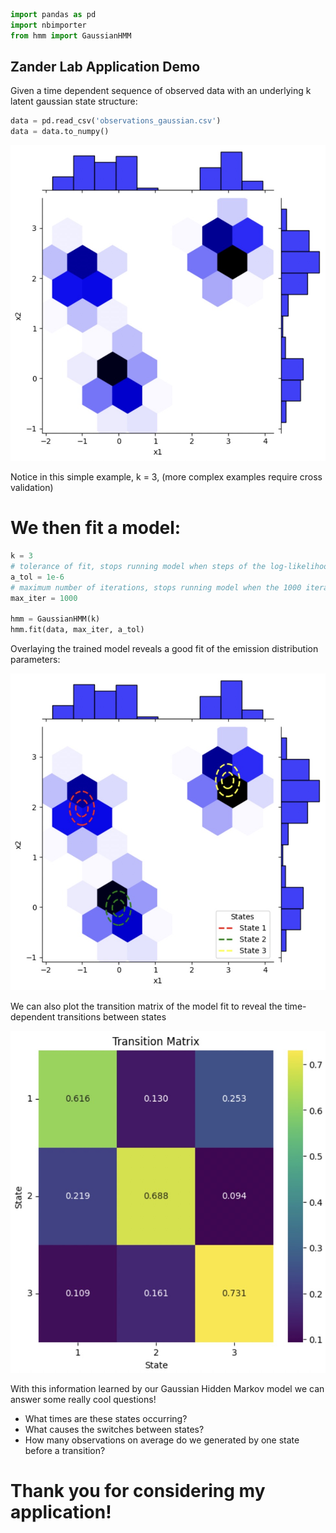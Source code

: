 

```python
import pandas as pd
import nbimporter
from hmm import GaussianHMM
```

## Zander Lab Application Demo

Given a time dependent sequence of observed data with an underlying k latent gaussian state structure:

```python
data = pd.read_csv('observations_gaussian.csv')
data = data.to_numpy()
```

![HMM_gaussian_obs](HMM_gaussian_obs.jpeg)

Notice in this simple example, k = 3, (more complex examples require cross validation)

# We then fit a model:
```python
k = 3
# tolerance of fit, stops running model when steps of the log-likelihood are smaller than 1e-6
a_tol = 1e-6
# maximum number of iterations, stops running model when the 1000 iterations is met
max_iter = 1000

hmm = GaussianHMM(k)
hmm.fit(data, max_iter, a_tol)
```

Overlaying the trained model reveals a good fit of the emission distribution parameters:

![HMM_gaussian_model](HMM_model.jpeg)

We can also plot the transition matrix of the model fit to reveal the time-dependent transitions between states

![HMM_transition_matrix_model](HMM_transition_matrix.jpeg)

With this information learned by our Gaussian Hidden Markov model we can answer some really cool questions!
- What times are these states occurring?
- What causes the switches between states?
- How many observations on average do we generated by one state before a transition?

# Thank you for considering my application!
